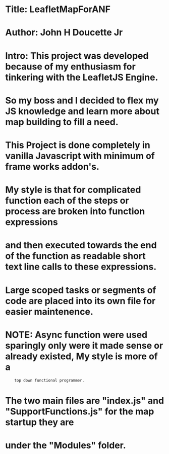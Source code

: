 # Title: LeafletMapForANF
#
# Author: John H Doucette Jr
#
# Intro: This project was developed because of my enthusiasm for tinkering with the LeafletJS Engine.
# So my boss and I decided to flex my JS knowledge and learn more about map building to fill a need.
# This Project is done completely in vanilla Javascript with minimum of frame works addon's.
# 
# My style is that for complicated function each of the steps or process are broken into function expressions
# and then executed towards the end of the function as readable short text line calls to these expressions.
# Large scoped tasks or segments of code are placed into its own file for easier maintenence.
# NOTE: Async function were used sparingly only were it made sense or already existed, My style is more of a
        top down functional programmer.
        
# The two main files are "index.js" and "SupportFunctions.js" for the map startup they are
# under the "Modules" folder.
